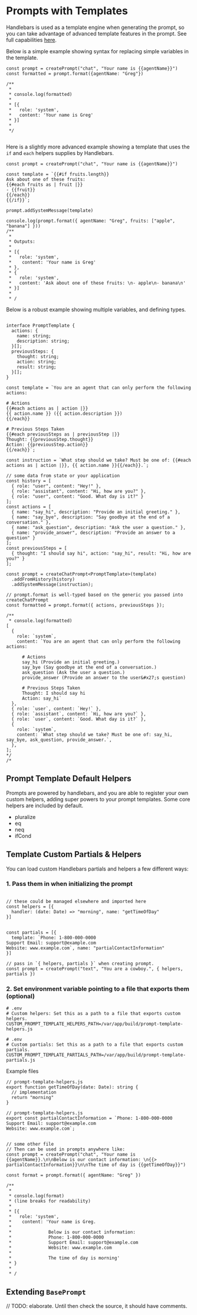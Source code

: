 # Prompts with Templates
Handlebars is used as a template engine when generating the prompt, so you can take advantage of advanced template features in the prompt. See full capabilities [here](https://handlebarsjs.com/guide/).

Below is a simple example showing syntax for replacing simple variables in the template.
```typescript:no-line-numbers
const prompt = createPrompt("chat", "Your name is {{agentName}}")
const formatted = prompt.format({agentName: "Greg"})

/**
 * 
 * console.log(formatted) 
 * 
 * [{
 *   role: 'system',
 *   content: 'Your name is Greg' 
 * }]
 * 
 */
 
```

Here is a slightly more advanced example showing a template that uses the `if` and `each` helpers supplies by Handlebars.
```typescript:no-line-numbers
const prompt = createPrompt("chat", "Your name is {{agentName}}")

const template = `{{#if fruits.length}}
Ask about one of these fruits: 
{{#each fruits as | fruit |}}
- {{fruit}}
{{/each}}
{{/if}}`;

prompt.addSystemMessage(template)

console.log(prompt.format({ agentName: "Greg", fruits: ["apple", "banana"] })) 
/**
 * 
 * Outputs: 
 * 
 * [{ 
 *   role: 'system', 
 *    content: 'Your name is Greg' 
 * },
 * { 
 *   role: 'system',
 *   content: 'Ask about one of these fruits: \n- apple\n- banana\n'
 * }]
 * 
 * /
```

Below is a robust example showing multiple variables, and defining types.

```typescript:no-line-numbers

interface PromptTemplate {
  actions: {
    name: string;
    description: string;
  }[];
  previousSteps: {
    thought: string;
    action: string;
    result: string;
  }[];
}

const template = `You are an agent that can only perform the following actions:

# Actions
{{#each actions as | action |}}
{{ action.name }} ({{ action.description }})
{{/each}}

# Previous Steps Taken
{{#each previousSteps as | previousStep |}}
Thought: {{previousStep.thought}}
Action: {{previousStep.action}}
{{/each}}`;

const instruction = `What step should we take? Must be one of: {{#each actions as | action |}}, {{ action.name }}{{/each}}.`;

// some data from state or your application
const history = [
  { role: "user", content: "Hey!" },
  { role: "assistant", content: "Hi, how are you?" },
  { role: "user", content: "Good. What day is it?" }
];
const actions = [
  { name: "say_hi", description: "Provide an initial greeting." },
  { name: "say_bye", description: "Say goodbye at the end of a conversation." },
  { name: "ask_question", description: "Ask the user a question." },
  { name: "provide_answer", description: "Provide an answer to a question" }
];
const previousSteps = [
  { thought: "I should say hi", action: "say_hi", result: "Hi, how are you?" }
];

const prompt = createChatPrompt<PromptTemplate>(template)
  .addFromHistory(history)
  .addSystemMessage(instruction);

// prompt.format is well-typed based on the generic you passed into createChatPrompt
const formatted = prompt.format({ actions, previousSteps });

/**
 * console.log(formatted)
[
  {
    role: `system`,
    content: `You are an agent that can only perform the following actions:
      
      # Actions
      say_hi (Provide an initial greeting.)
      say_bye (Say goodbye at the end of a conversation.)
      ask_question (Ask the user a question.)
      provide_answer (Provide an answer to the user&#x27;s question)
      
      # Previous Steps Taken
      Thought: I should say hi
      Action: say_hi`
  },
  { role: `user`, content: `Hey!` },
  { role: `assistant`, content: `Hi, how are you?` },
  { role: `user`, content: `Good. What day is it?` },
  {
    role: `system`,
    content: `What step should we take? Must be one of: say_hi, say_bye, ask_question, provide_answer.`,
  },
];
*/
/*
```

## Prompt Template Default Helpers
Prompts are powered by handlebars, and you are able to register your own custom helpers, adding super powers to your prompt templates. Some core helpers are included by default.
- pluralize
- eq
- neq
- ifCond


## Template Custom Partials & Helpers
You can load custom Handlebars partials and helpers a few different ways:


### 1. Pass them in when initializing the prompt

```typescript:no-line-numbers

// these could be managed elsewhere and imported here
const helpers = [{
  handler: (date: Date) => "morning", name: "getTimeOfDay"
}]


const partials = [{
  template: `Phone: 1-800-000-0000
Support Email: support@example.com
Website: www.example.com`, name: "partialContactInformation"
}]

// pass in `{ helpers, partials }` when creating prompt.
const prompt = createPrompt("text", "You are a cowboy.", { helpers, partials })
```

### 2. Set environment variable pointing to a file that exports them (optional)

```env:no-line-numbers
# .env
# Custom helpers: Set this as a path to a file that exports custom helpers.
CUSTOM_PROMPT_TEMPLATE_HELPERS_PATH=/var/app/build/prompt-template-helpers.js
```

```env:no-line-numbers
# .env
# Custom partials: Set this as a path to a file that exports custom partials.
CUSTOM_PROMPT_TEMPLATE_PARTIALS_PATH=/var/app/build/prompt-template-partials.js
```

Example files
```typescript:no-line-numbers
// prompt-template-helpers.js
export function getTimeOfDay(date: Date): string {
  // implementation
  return "morning"
}

// prompt-template-helpers.js
export const partialContactInformation = `Phone: 1-800-000-0000
Support Email: support@example.com
Website: www.example.com`;


// some other file
// Then can be used in prompts anywhere like:
const prompt = createPrompt("chat", "Your name is {{agentName}}.\n\nBelow is our contact information: \n{{> partialContactInformation}}\n\nThe time of day is {{getTimeOfDay}}")

const format = prompt.format({ agentName: "Greg" })

/**
 * 
 * console.log(format) 
 * (line breaks for readability)
 * 
 * [{ 
 *   role: 'system', 
 *    content: 'Your name is Greg.
 * 
 *              Below is our contact information:
 *              Phone: 1-800-000-0000
 *              Support Email: support@example.com
 *              Website: www.example.com
 * 
 *              The time of day is morning' 
 * }
 * 
 * /
```

## Extending `BasePrompt`
// TODO: elaborate. Until then check the source, it should have comments.